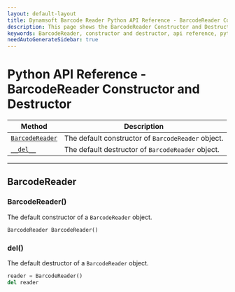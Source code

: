 ```yaml
---
layout: default-layout
title: Dynamsoft Barcode Reader Python API Reference - BarcodeReader Constructor and Destructor
description: This page shows the BarcodeReader Constructor and Destructor of Dynamsoft Barcode Reader for Python SDK.
keywords: BarcodeReader, constructor and destructor, api reference, python
needAutoGenerateSidebar: true
---
```


# Python API Reference - BarcodeReader Constructor and Destructor

  | Method               | Description |
  |----------------------|-------------|
  | [`BarcodeReader`](#barcodereader) | The default constructor of `BarcodeReader` object.|
  | [`__del__`](#__del__) | The default destructor of `BarcodeReader` object.|

---

## BarcodeReader

### BarcodeReader()
The default constructor of a `BarcodeReader` object.

```python
BarcodeReader BarcodeReader()
```

### __del__()

The default destructor of a `BarcodeReader` object.

```python
reader = BarcodeReader()
del reader
```
